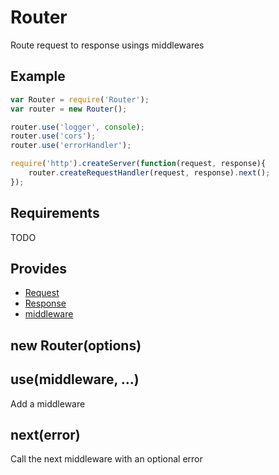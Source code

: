 # Router

Route request to response usings middlewares

## Example

```javascript
var Router = require('Router');
var router = new Router();

router.use('logger', console);
router.use('cors');
router.use('errorHandler');

require('http').createServer(function(request, response){
	router.createRequestHandler(request, response).next();
});
```

## Requirements

TODO

## Provides

- [Request](./Request)
- [Response](./Response)
- [middleware](./middleware)

## new Router(options)

## use(middleware, ...)

Add a middleware

## next(error)

Call the next middleware with an optional error